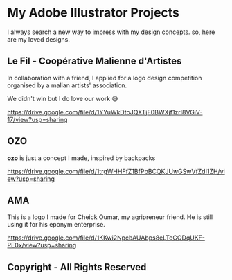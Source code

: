 # My Adobe Illustrator Projects

I always search a new way to impress with my design concepts. so, here are my loved designs.

## Le Fil - Coopérative Malienne d'Artistes
In collaboration with a friend, I applied for a logo design competition organised by a malian artists' association.

We didn't win but I do love our work 😅

https://drive.google.com/file/d/1YYuWkDtoJQXTjF0BWXjf1zrI8VGiV-17/view?usp=sharing


## OZO
**ozo** is just a concept I made, inspired by backpacks

https://drive.google.com/file/d/1trgWHHFfZ1BfPbBCQKJUwGSwVfZdI1ZH/view?usp=sharing


## AMA
This is a logo I made for Cheick Oumar, my agripreneur friend.
He is still using it for his eponym enterprise.

https://drive.google.com/file/d/1KKwi2NpcbAUAbps8eLTeGODqUKF-PE0x/view?usp=sharing


## Copyright - All Rights Reserved
